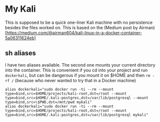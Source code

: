 # My Kali
This is supposed to be a quick one-liner Kali machine with no persistence besides the files worked on. This is based on
the (Medium post by Airman)[https://medium.com/@airman604/kali-linux-in-a-docker-container-5a06311624eb]

## sh aliases
I have two aliases available. The second one mounts your current directory into the container. This is convenient if
you cd into your project and run `dockerkali`, but can be dangerous if you mount it on $HOME and then `rm -rf /`
(because who never wanted to try that in a Docker machine)

```
alias dockerkali="sudo docker run -ti --rm --mount type=bind,src=$HOME/projects/kali-root,dst=/root --mount type=bind,src=$HOME/.kali-postgres,dst=/var/lib/postgresql --mount type=bind,src=\$PWD,dst=/mnt/pwd mykali"
alias dockerkali="sudo docker run -ti --rm --mount type=bind,src=$HOME/projects/kali-root,dst=/root --mount type=bind,src=$HOME/.kali-postgres,dst=/var/lib/postgresql mykali"
```
